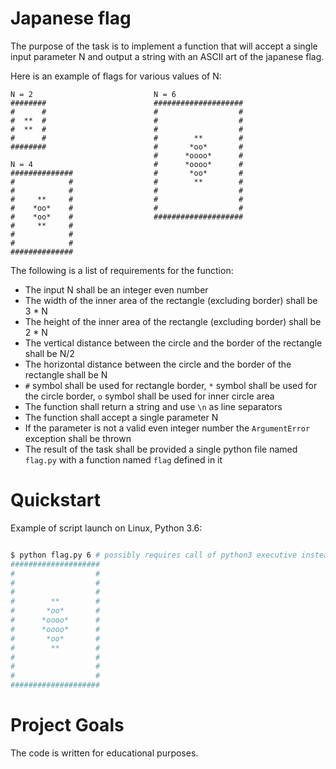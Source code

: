 # Japanese flag

The purpose of the task is to implement a function that will accept a single input parameter N and output a string with an ASCII art of the japanese flag.

Here is an example of flags for various values of N:

    N = 2                           N = 6
    ########                        ####################
    #      #                        #                  #
    #  **  #                        #                  #
    #  **  #                        #                  #
    #      #                        #        **        #
    ########                        #       *oo*       #
                                    #      *oooo*      #
    N = 4                           #      *oooo*      #
    ##############                  #       *oo*       #
    #            #                  #        **        #
    #            #                  #                  #
    #     **     #                  #                  #
    #    *oo*    #                  #                  #
    #    *oo*    #                  ####################
    #     **     #
    #            #
    #            #
    ##############
    

    

The following is a list of requirements for the function:

- The input N shall be an integer even number
- The width of the inner area of the rectangle (excluding border) shall be 3 * N
- The height of the inner area of the rectangle (excluding border) shall be 2 * N
- The vertical distance between the circle and the border of the rectangle shall be N/2
- The horizontal distance between the circle and the border of the rectangle shall be N
- `#` symbol shall be used for rectangle border, `*` symbol shall be used for the circle border, `o` symbol shall be used for inner circle area
- The function shall return a string and use `\n` as line separators
- The function shall accept a single parameter N
- If the parameter is not a valid even integer number the `ArgumentError` exception shall be thrown
- The result of the task shall be provided a single python file named `flag.py` with a function named `flag` defined in it


# Quickstart

Example of script launch on Linux, Python 3.6:
```bash

$ python flag.py 6 # possibly requires call of python3 executive instead of just python
####################
#                  #
#                  #
#                  #
#        **        #
#       *oo*       #
#      *oooo*      #
#      *oooo*      #
#       *oo*       #
#        **        #
#                  #
#                  #
#                  #
####################

```

# Project Goals

The code is written for educational purposes.
